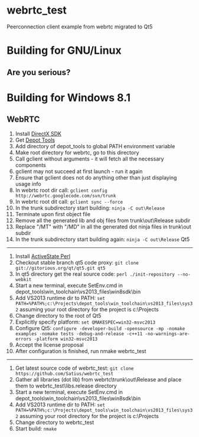 webrtc_test
===========
Peerconnection client example from webrtc migrated to Qt5

Building for GNU/Linux
======================
Are you serious?
----------------

Building for Windows 8.1
========================
WebRTC
------
1. Install [DirectX SDK](http://www.microsoft.com/en-us/download/details.aspx?id=6812)
2. Get [Depot Tools](https://src.chromium.org/svn/trunk/tools/depot_tools.zip)
3. Add directory of depot_tools to global PATH environment variable
4. Make root directory for webrtc, go to this directory
5. Call gclient without arguments - it will fetch all the necessary components
6. gclient may not succeed at first launch - run it again
7. Ensure that gclient does not do anything other than just displaying usage info
8. In webrtc root dir call: `gclient config http://webrtc.googlecode.com/svn/trunk`
9. In webrtc root dit call: `gclient sync --force`
10. In the trunk subdirectory start building: `ninja -C out\Release`
11. Terminate upon first object file
12. Remove all the generated lib and obj files from trunk\out\Release subdir
13. Replace "/MT" with "/MD" in all the generated dot ninja files in trunk\out subdir
14. In the trunk subdirectory start building again: `ninja -C out\Release`
Qt5
---
1. Install [ActiveState Perl](http://downloads.activestate.com/ActivePerl/releases/5.16.3.1604/ActivePerl-5.16.3.1604-MSWin32-x64-298023.msi)
2. Checkout stable branch qt5 code proxy: `git clone git://gitorious.org/qt/qt5.git qt5`
3. In qt5 directory get the real source code: `perl ./init-repository --no-webkit`
4. Start a new terminal, execute SetEnv.cmd in depot_tools\win_toolchain\vs2013_files\win8sdk\bin
5. Add VS2013 runtime dir to PATH: `set PATH=%PATH%;c:\Projects\depot_tools\win_toolchain\vs2013_files\sys32` assuming your root directory for the project is c:\Projects
6. Change directory to the root of Qt5
7. Explicitly specify platform: `set QMAKESPEC=win32-msvc2013`
8. Configure Qt5: `configure -developer-build -opensource -mp -nomake examples -nomake tests -debug-and-release -c++11 -no-warnings-are-errors -platform win32-msvc2013`
9. Accept the license proposal
10. After configuration is finished, run nmake
webrtc_test
-----------
1. Get latest source code of webrtc_test: `git clone https://github.com/Satius/webrtc_test`
2. Gather all libraries (dot lib) from webrtc\trunk\out\Release and place them to webrtc_test\libs.release directory
3. Start a new terminal, execute SetEnv.cmd in depot_tools\win_toolchain\vs2013_files\win8sdk\bin
4. Add VS2013 runtime dir to PATH: `set PATH=%PATH%;c:\Projects\depot_tools\win_toolchain\vs2013_files\sys32` assuming your root directory for the project is c:\Projects
5. Change directory to webrtc_test
6. Start build: `nmake`
